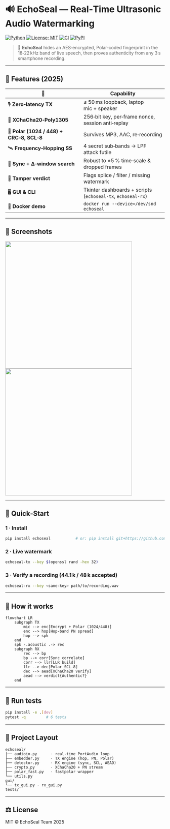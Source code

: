 
# 🔊 EchoSeal — Real‑Time Ultrasonic Audio Watermarking

[![Python](https://img.shields.io/badge/python-3.12%2B-blue.svg)](https://www.python.org/)
[![License: MIT](https://img.shields.io/badge/license-MIT-green.svg)](LICENSE)
[![CI](https://img.shields.io/github/actions/workflow/status/your-org/EchoSeal/test.yml?branch=main)](https://github.com/your-org/EchoSeal/actions)
[![PyPI](https://img.shields.io/pypi/v/echoseal)](https://pypi.org/project/echoseal/)

> 🔐 **EchoSeal** hides an AES‑encrypted, Polar‑coded fingerprint in the 18‑22 kHz
> band of live speech, then proves authenticity from any 3 s smartphone recording.

---

## 🎯 Features (2025)

| 🔎 | Capability |
|----|------------|
| 🎙 **Zero‑latency TX** | ≤ 50 ms loopback, laptop mic + speaker |
| 🔐 **XChaCha20‑Poly1305** | 256‑bit key, per‑frame nonce, session anti‑replay |
| 📶 **Polar (1024 / 448) + CRC‑8, SCL‑8** | Survives MP3, AAC, re‑recording |
| 🛰 **Frequency‑Hopping SS** | 4 secret sub‑bands → LPF attack futile |
| 🧭 **Sync + Δ‑window search** | Robust to ±5 % time‑scale & dropped frames |
| 🧪 **Tamper verdict** | Flags splice / filter / missing watermark |
| 🖥 **GUI & CLI** | Tkinter dashboards + scripts (`echoseal-tx`, `echoseal-rx`) |
| 🐳 **Docker demo** | `docker run --device=/dev/snd echoseal` |

---

## 📸 Screenshots

<p float="left">
  <img src="docs/screenshot_tx_gui.png" width="400"/>
  <img src="docs/screenshot_rx_gui.png" width="400"/>
</p>

---

## 🚀 Quick‑Start

### 1 · Install

```bash
pip install echoseal           # or: pip install git+https://github.com/your-org/EchoSeal
```

### 2 · Live watermark

```bash
echoseal-tx --key $(openssl rand -hex 32)
```

### 3 · Verify a recording (44.1 k / 48 k accepted)

```bash
echoseal-rx --key <same‑key> path/to/recording.wav
```

---

## 🧠 How it works

```mermaid
flowchart LR
    subgraph TX
        mic --> enc[Encrypt + Polar (1024/448)]
        enc --> hop[Hop‑band PN spread]
        hop --> spk
    end
    spk -.acoustic .-> rec
    subgraph RX
        rec --> bp
        bp --> corr[Sync correlate]
        corr --> llr[LLR build]
        llr --> dec[Polar SCL‑8]
        dec --> aead[XChaCha20 verify]
        aead --> verdict{Authentic?}
    end
```

---

## 🧪 Run tests

```bash
pip install -e .[dev]
pytest -q         # 6 tests
```

---

## 📂  Project Layout

```
echoseal/
├── audioio.py      · real‑time PortAudio loop
├── embedder.py     · TX engine (hop, PN, Polar)
├── detector.py     · RX engine (sync, SCL, AEAD)
├── crypto.py       · XChaCha20 + PN stream
├── polar_fast.py   · fastpolar wrapper
└── utils.py
gui/
└── tx_gui.py · rx_gui.py
tests/
```

---

## ⚖️ License

MIT © EchoSeal Team 2025
